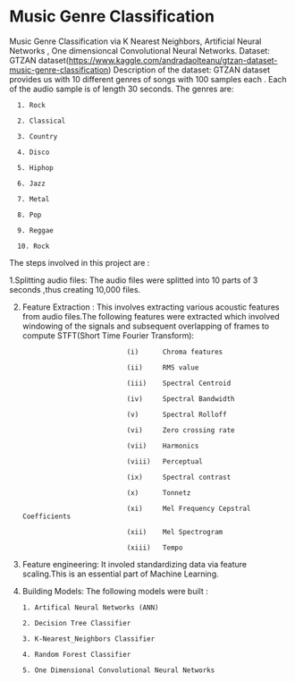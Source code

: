 # Music Genre Classification
Music Genre Classification via K Nearest Neighbors, Artificial Neural Networks , One dimensioncal Convolutional Neural Networks.
Dataset: GTZAN dataset(https://www.kaggle.com/andradaolteanu/gtzan-dataset-music-genre-classification)
Description  of the dataset: 
    GTZAN dataset provides us with 10 different genres of songs with 100 samples each . Each of the audio sample is of length 30 seconds.
    The genres are:
    
      1. Rock 
      
      2. Classical 
      
      3. Country
      
      4. Disco
      
      5. Hiphop
      
      6. Jazz 
      
      7. Metal 
      
      8. Pop 
      
      9. Reggae 
      
      10. Rock 

The steps involved in this project are :

1.Splitting audio files: The audio files were splitted into 10 parts of 3 seconds ,thus creating 10,000 files.

2. Feature Extraction : This involves extracting various acoustic features from audio files.The following features were extracted which involved windowing of the signals and subsequent  overlapping of frames to compute STFT(Short Time Fourier Transform):


                                 (i)      Chroma features 
                                 
                                 (ii)     RMS value
                                 
                                 (iii)    Spectral Centroid
                                 
                                 (iv)     Spectral Bandwidth
                                 
                                 (v)      Spectral Rolloff
                                 
                                 (vi)     Zero crossing rate
                                 
                                 (vii)    Harmonics
                                 
                                 (viii)   Perceptual
                                 
                                 (ix)     Spectral contrast
                                 
                                 (x)      Tonnetz
                                 
                                 (xi)     Mel Frequency Cepstral Coefficients
                                 
                                 (xii)    Mel Spectrogram
                                 
                                 (xiii)   Tempo
                                 
3. Feature engineering:  It involed standardizing data via feature scaling.This is an essential part of Machine Learning.

5. Building Models:
   The following models were built :
   
       1. Artifical Neural Networks (ANN)
       
       2. Decision Tree Classifier
        
       3. K-Nearest_Neighbors Classifier
        
       4. Random Forest Classifier
       
       5. One Dimensional Convolutional Neural Networks 
 
                              
                              
